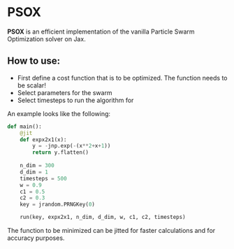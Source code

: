 # PSOX

**PSOX** is an efficient implementation of the vanilla Particle Swarm Optimization solver on Jax.

## How to use:

- First define a cost function that is to be optimized. The function needs to be scalar!
- Select parameters for the swarm
- Select timesteps to run the algorithm for

An example looks like the following:

```python
def main():
    @jit
    def expx2x1(x):
        y = -jnp.exp(-(x**2+x+1))
        return y.flatten()
    
    n_dim = 300
    d_dim = 1
    timesteps = 500
    w = 0.9
    c1 = 0.5
    c2 = 0.3
    key = jrandom.PRNGKey(0)

    run(key, expx2x1, n_dim, d_dim, w, c1, c2, timesteps)

```

The function to be minimized can be jitted for faster calculations and for accuracy purposes. 
